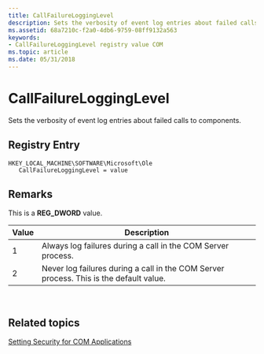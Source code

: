 ```yaml
---
title: CallFailureLoggingLevel
description: Sets the verbosity of event log entries about failed calls to components.
ms.assetid: 68a7210c-f2a0-4db6-9759-08ff9132a563
keywords:
- CallFailureLoggingLevel registry value COM
ms.topic: article
ms.date: 05/31/2018
---
```


# CallFailureLoggingLevel

Sets the verbosity of event log entries about failed calls to components.

## Registry Entry

```
HKEY_LOCAL_MACHINE\SOFTWARE\Microsoft\Ole
   CallFailureLoggingLevel = value
```

## Remarks

This is a **REG\_DWORD** value.



| Value | Description                                                                            |
|-------|----------------------------------------------------------------------------------------|
| 1     | Always log failures during a call in the COM Server process.                           |
| 2     | Never log failures during a call in the COM Server process. This is the default value. |



 

## Related topics

<dl> <dt>

[Setting Security for COM Applications](setting-security-for-com-applications.md)
</dt> </dl>

 

 




